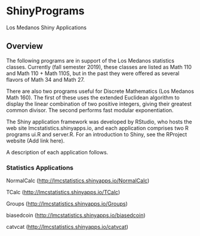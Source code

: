 # ShinyPrograms
Los Medanos Shiny Applications
## Overview
The following programs are in support of the Los Medanos statistics classes. Currently (fall semester 2019), these classes are
listed as Math 110 and Math 110 + Math 110S, but in the past they were offered as several flavors of Math 34 and Math 27.

There are also two programs useful for Discrete Mathematics (Los Medanos Math 160). The first of these uses the extended Euclidean
algorithm to display the linear combination of two positive integers, giving their greatest common divisor. The second performs
fast modular exponentiation.

The Shiny application framework was developed by RStudio, who hosts the web site lmcstatistics.shinyapps.io, and each application
comprises two R programs ui.R and server.R. For an introduction to Shiny, see the RProject website (Add link here).

A description of each application follows.
### Statistics Applications
NormalCalc (http://lmcstatistics.shinyapps.io/NormalCalc)

TCalc   (http://lmcstatistics.shinyapps.io/TCalc)

Groups (http://lmcstatistics.shinyapps.io/Groups)

biasedcoin  (http://lmcstatistics.shinyapps.io/biasedcoin)

catvcat   (http://lmcstatistics.shinyapps.io/catvcat)
